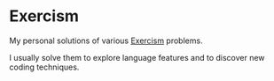 # Exercism

My personal solutions of various [Exercism](https://exercism.io) problems. 

I usually solve them to explore language features and to discover new coding techniques.
